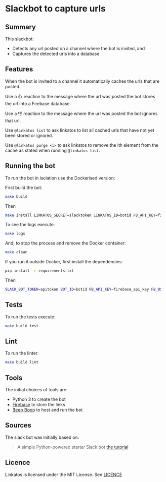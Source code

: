 # Slackbot to capture urls

## Summary

This slackbot:
  - Detects any url posted on a channel where the bot is invited, and
  - Captures the detected urls into a database


## Features

When the bot is invited to a channel it automatically caches the urls that are
posted.

Use a :+1: reaction to the message where the url was posted the bot stores the
url into a Firebase database.

Use a :-1: reaction to the message where the url was posted the bot ignores
that url.

Use `@linkatos list` to ask linkatos to list all cached urls that have not yet
been stored or ignored.

Use `@linkatos purge <i>` to ask linkatos to remove the ith element from the
cache as stated when running `@linkatos list`.


## Running the bot

To run the bot in isolation use the Dockerised version:

First build the bot:

```sh
make build
```

Then

```sh
make install LINKATOS_SECRET=slacktoken LINKATOS_ID=botid FB_API_KEY=firebase_api_key FB_USER=firebase_user FB_PASS="firebase_password"
```

To see the logs execute:

```sh
make logs
```

And, to stop the process and remove the Docker container:

```sh
make clean
```


If you run it outside Docker, first install the dependencies:

```sh
pip install -r requirements.txt
```

Then

```sh
SLACK_BOT_TOKEN=apitoken BOT_ID=botid FB_API_KEY=firebase_api_key FB_USER=firebase_user FB_PASS="firebase_password" ./linkatos.py
```


## Tests

To run the tests execute:

```sh
make build test
```


## Lint

To run the linter:

```sh
make build lint
```


## Tools

The initial choices of tools are:
  - Python 3 to create the bot
  - [Firebase](https://firebase.google.com) to store the links
  - [Beep Boop](https://beepboophq.com) to host and run the bot


## Sources

The slack bot was initially based on:
> A simple Python-powered starter Slack bot
> [the tutorial](https://www.fullstackpython.com/blog/build-first-slack-bot-python.html)


## Licence

Linkatos is licensed under the MIT License. See [LICENCE](https://github.com/iwi/linkatos/blob/master/LICENCE)
